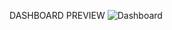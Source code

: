 DASHBOARD PREVIEW
![Dashboard](https://github.com/Malikazeez/Pharmaceutical-Analytics/assets/88307342/31f264d7-df03-4161-8713-7cdb7c077dfa)
